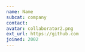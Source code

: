 ```yaml
---
name: Name
subcat: company
contact: 
avatar: collaborator2.png
ext_url: https://github.com
joined: 2002
---
```

